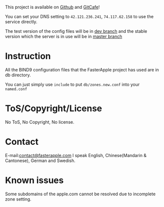 This project is available on [Github](https://github.com/tonyxue/fasterapple) and [GitCafe](https://gitcafe.com/tonyxue/fasterapple)!

You can set your DNS setting to ```42.121.236.241```, ```74.117.62.158``` to use the service directly.

The test version of the config files will be in [dev branch](https://github.com/tonyxue/fasterapple/tree/dev) and the stable version which the server is in use will be in [master branch](https://github.com/tonyxue/fasterapple/tree/master)


Instruction
===========
All the BIND9 configuration files that the FasterApple project has used are in db directory.

You can just simply use ```include``` to put ```db/zones.new.conf``` into your ```named.conf```

ToS/Copyright/License
=====================
No ToS, No Copyright, No license.

Contact
=======
E-mail:contact@fasterapple.com
I speak English, Chinese(Mandarin & Cantonese), German and Swedish.

Known issues
============
Some subdomains of the apple.com cannot be resolved due to incomplete zone setting.
